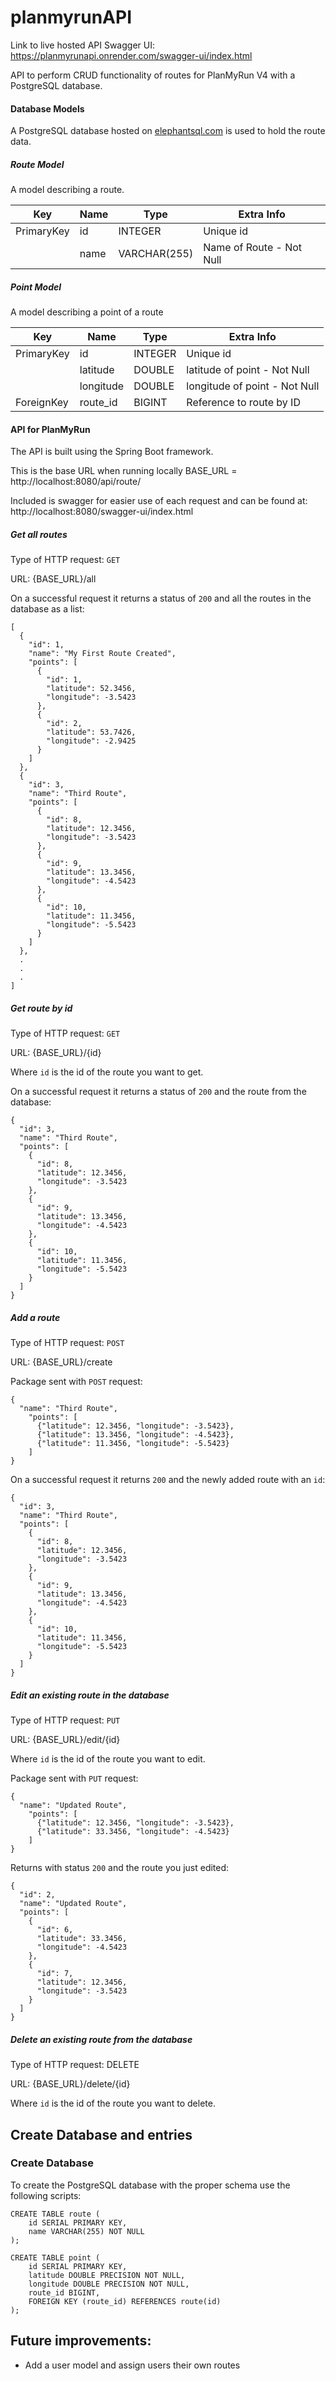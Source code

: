# planmyrunAPI

Link to live hosted API Swagger UI: https://planmyrunapi.onrender.com/swagger-ui/index.html

API to perform CRUD functionality of routes for PlanMyRun V4 with a PostgreSQL database.

#### Database Models

A PostgreSQL database hosted on [elephantsql.com](https://www.elephantsql.com/) is used to hold the route data.

##### Route Model

A model describing a route.

| Key        | Name | Type         | Extra Info               |
| ---------- |------|--------------|--------------------------|
| PrimaryKey | id   | INTEGER      | Unique id                |
|            | name | VARCHAR(255) | Name of Route - Not Null |

##### Point Model

A model describing a point of a route

| Key        | Name      | Type    | Extra Info                    |
|------------|-----------|---------|-------------------------------|
| PrimaryKey | id        | INTEGER | Unique id                     |
|            | latitude  | DOUBLE  | latitude of point - Not Null  |
|            | longitude | DOUBLE  | longitude of point - Not Null |
| ForeignKey | route_id  | BIGINT  | Reference to route by ID      |

#### API for PlanMyRun

The API is built using the Spring Boot framework.

This is the base URL when running locally
BASE_URL = http://localhost:8080/api/route/

Included is swagger for easier use of each request and can be found at: http://localhost:8080/swagger-ui/index.html

##### Get all routes

Type of HTTP request: `GET`

URL: {BASE_URL}/all

On a successful request it returns a status of `200` and all the routes in the database as a list:

```
[
  {
    "id": 1,
    "name": "My First Route Created",
    "points": [
      {
        "id": 1,
        "latitude": 52.3456,
        "longitude": -3.5423
      },
      {
        "id": 2,
        "latitude": 53.7426,
        "longitude": -2.9425
      }
    ]
  },
  {
    "id": 3,
    "name": "Third Route",
    "points": [
      {
        "id": 8,
        "latitude": 12.3456,
        "longitude": -3.5423
      },
      {
        "id": 9,
        "latitude": 13.3456,
        "longitude": -4.5423
      },
      {
        "id": 10,
        "latitude": 11.3456,
        "longitude": -5.5423
      }
    ]
  },
  .
  .
  .
]
```

##### Get route by id

Type of HTTP request: `GET`

URL: {BASE_URL}/{id}

Where `id` is the id of the route you want to get.

On a successful request it returns a status of `200` and the route from the database:

```
{
  "id": 3,
  "name": "Third Route",
  "points": [
    {
      "id": 8,
      "latitude": 12.3456,
      "longitude": -3.5423
    },
    {
      "id": 9,
      "latitude": 13.3456,
      "longitude": -4.5423
    },
    {
      "id": 10,
      "latitude": 11.3456,
      "longitude": -5.5423
    }
  ]
}
```

##### Add a route

Type of HTTP request: `POST`

URL: {BASE_URL}/create

Package sent with `POST` request:

```
{
  "name": "Third Route",
    "points": [
      {"latitude": 12.3456, "longitude": -3.5423},
      {"latitude": 13.3456, "longitude": -4.5423},
      {"latitude": 11.3456, "longitude": -5.5423}
    ]
}
```

On a successful request it returns `200` and the newly added route with an `id`:

```
{
  "id": 3,
  "name": "Third Route",
  "points": [
    {
      "id": 8,
      "latitude": 12.3456,
      "longitude": -3.5423
    },
    {
      "id": 9,
      "latitude": 13.3456,
      "longitude": -4.5423
    },
    {
      "id": 10,
      "latitude": 11.3456,
      "longitude": -5.5423
    }
  ]
}
```

##### Edit an existing route in the database

Type of HTTP request: `PUT`

URL: {BASE_URL}/edit/{id}

Where `id` is the id of the route you want to edit.

Package sent with `PUT` request:

```
{
  "name": "Updated Route",
    "points": [
      {"latitude": 12.3456, "longitude": -3.5423},
      {"latitude": 33.3456, "longitude": -4.5423}
    ]
}
```

Returns with status `200` and the route you just edited:

```
{
  "id": 2,
  "name": "Updated Route",
  "points": [
    {
      "id": 6,
      "latitude": 33.3456,
      "longitude": -4.5423
    },
    {
      "id": 7,
      "latitude": 12.3456,
      "longitude": -3.5423
    }
  ]
}
```

##### Delete an existing route from the database

Type of HTTP request: DELETE

URL: {BASE_URL}/delete/{id}

Where `id` is the id of the route you want to delete.

## Create Database and entries

### Create Database

To create the PostgreSQL database with the proper schema use the following scripts:

```psql
CREATE TABLE route (
    id SERIAL PRIMARY KEY,
    name VARCHAR(255) NOT NULL
);

CREATE TABLE point (
    id SERIAL PRIMARY KEY,
    latitude DOUBLE PRECISION NOT NULL,
    longitude DOUBLE PRECISION NOT NULL,
    route_id BIGINT,
    FOREIGN KEY (route_id) REFERENCES route(id)
);
```

## Future improvements:

- Add a user model and assign users their own routes